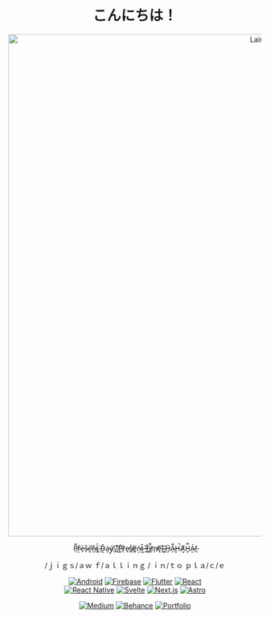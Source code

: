<h1 align="center">こんにちは！</h1>
<!-- <h3 align="center">ｓｏｆｔｗａｒｅ &nbsp;&nbsp;&nbsp;    ｄｅｖｅｌｏｐｅｒ   &nbsp;&nbsp; |  &nbsp;&nbsp;  ｇｒａｐｈｉｃ  &nbsp;&nbsp;&nbsp;  ｄｅｓｉｇｎｅｒ </h3> -->
<!-- <h3 align="center"><a href="https://www.buymeacoffee.com/jeooo" target="_blank"><img src="https://www.buymeacoffee.com/assets/img/custom_images/orange_img.png" alt="Buy Me A Coffee" style="height: 41px !important;width: 174px !important;box-shadow: 0px 3px 2px 0px rgba(190, 190, 190, 0.5) !important;-webkit-box-shadow: 0px 3px 2px 0px rgba(190, 190, 190, 0.5) !important;" ></a> </h3> -->

<div align="center"> 
  
<!-- <img src="https://media2.giphy.com/media/vP5gXvSXJ2olG/giphy.gif?cid=6c09b952d789072m9no604a8a3192r403m2ogrkc3ofo5dhr&ep=v1_gifs_search&rid=giphy.gif&ct=g" alt="Lain GIF" width="1000px" /> -->
<img src="https://animerants.net/wp-content/uploads/2020/09/serial-experiments-lain-2.gif?w=400" alt="Lain GIF" width="1000px" />


<!-- Tech Stack Badges -->
<p align="center">
  <p align="center"> P̸̜͌r̷͔̎e̶̜͑s̷̜͒e̶̯͝ǹ̷̼ẗ̴͇́ ̵̹̈D̴͙̂ȧ̵͎ý̸̥.̷̞̒.̸̠̊ ̸̺͠P̵̬͐ṛ̷͌e̴̘̕s̸̪̾ë̸͚ń̵͔t̴͖͒ ̶̜͛T̶̻̆i̸̻͌m̸̩̕ē̵̢!̷̳͠ ̴̯̀H̶̡̄A̷̞͌Ḩ̴̚A̸͓͛H̴̬̿Á̷̫!̶̥̓ </p>
  
  /ｊｉｇｓ/ａｗ   ｆ/ａｌｌｉｎｇ /   ｉｎ/ｔｏ   ｐｌａ/ｃ/ｅ
  
  <a href="https://developer.android.com/" target="_blank"><img src="https://img.shields.io/badge/Android-3DDC84?style=for-the-badge&logo=android&logoColor=white" alt="Android"></a>
  <a href="https://firebase.google.com/" target="_blank"><img src="https://img.shields.io/badge/Firebase-FFCA28?style=for-the-badge&logo=firebase&logoColor=black" alt="Firebase"></a>
  <a href="https://flutter.dev/" target="_blank"><img src="https://img.shields.io/badge/Flutter-02569B?style=for-the-badge&logo=flutter&logoColor=white" alt="Flutter"></a>
  <a href="https://reactjs.org/" target="_blank"><img src="https://img.shields.io/badge/React-61DAFB?style=for-the-badge&logo=react&logoColor=black" alt="React"></a>
  <br/>
  <a href="https://reactnative.dev/" target="_blank"><img src="https://img.shields.io/badge/React_Native-61DAFB?style=for-the-badge&logo=react&logoColor=black" alt="React Native"></a>
  <a href="https://svelte.dev/" target="_blank"><img src="https://img.shields.io/badge/Svelte-FF3E00?style=for-the-badge&logo=svelte&logoColor=white" alt="Svelte"></a>
  <a href="https://nextjs.org/" target="_blank"><img src="https://img.shields.io/badge/Next.js-000000?style=for-the-badge&logo=next.js&logoColor=white" alt="Next.js"></a>
  <a href="https://astro.build/" target="_blank"><img src="https://img.shields.io/badge/Astro-FF5D01?style=for-the-badge&logo=astro&logoColor=white" alt="Astro"></a>
</p>

<!-- Additional Links -->
<p align="center">
  <a href="https://medium.com/@jeooocarlo" target="_blank"><img src="https://img.shields.io/badge/Medium-12100E?style=for-the-badge&logo=medium&logoColor=white" alt="Medium"></a>
  <a href="https://www.behance.net/jeolubao" target="_blank"><img src="https://img.shields.io/badge/Behance-0054F7?style=for-the-badge&logo=behance&logoColor=white" alt="Behance"></a>
  <a href="https://jeoooo.github.io/portfolio/" target="_blank"><img src="https://img.shields.io/badge/Portfolio-FF5722?style=for-the-badge&logo=about.me&logoColor=white" alt="Portfolio"></a>
</p>

</div>



<!-- ### Socials -->
<!-- - [Linkedin](https://www.linkedin.com/in/jeoooo/) --?
<!-- - [Github](https://github.com/jeocarlolubao) -->
<!-- - [Behance](https://www.behance.net/jeolubao) -->
<!-- - [My Portfolio!!!](https://jeoooo.github.io/portfolio) -->

<!-- 🌱 Interested in learning **Game Development, Web Development, Machine Learning, and Algorithmic Music.** -->

<!-- 🤝 Looking for help with **GameState Integration for Video Games, Mobile Development, Python, Django, and Fullstack Development** -->

<!-- --- -->
<!-- ```js
} catch (error) {
    throw error;
}
``` --->



<!--  ⚙️ [My VSCode Settings](https://github.com/jeoooo/jeooo-vscode-settings)                   -->

<!--   ⚙️ [My Android Studio Settings](https://github.com/jeoooo/jeooo-android-studio-settings)  -->

